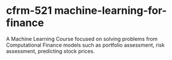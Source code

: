 # cfrm-521 machine-learning-for-finance

A Machine Learning Course focused on solving problems from Computational Finance models such as portfolio assessment, risk assessment, predicting stock prices.
